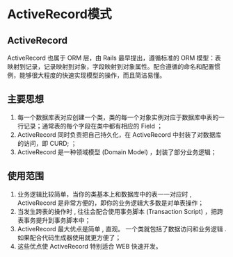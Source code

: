 # ActiveRecord模式

## ActiveRecord

ActiveRecord 也属于 ORM 层，由 Rails 最早提出，遵循标准的 ORM 模型：表映射到记录，记录映射到对象，字段映射到对象属性。配合遵循的命名和配置惯例，能够很大程度的快速实现模型的操作，而且简洁易懂。

## 主要思想

1. 每一个数据库表对应创建一个类，类的每一个对象实例对应于数据库中表的一行记录；通常表的每个字段在类中都有相应的 Field ；
2. ActiveRecord 同时负责把自己持久化，在 ActiveRecord 中封装了对数据库的访问，即 CURD; ；
3. ActiveRecord 是一种领域模型 (Domain Model) ，封装了部分业务逻辑；

## 使用范围

1. 业务逻辑比较简单，当你的类基本上和数据库中的表一一对应时 , ActiveRecord 是非常方便的，即你的业务逻辑大多数是对单表操作；
2.  当发生跨表的操作时 , 往往会配合使用事务脚本 (Transaction Script) ，把跨表事务提升到事务脚本中；
3. ActiveRecord 最大优点是简单 , 直观。 一个类就包括了数据访问和业务逻辑 . 如果配合代码生成器使用就更方便了；
4. 这些优点使 ActiveRecord 特别适合 WEB 快速开发。